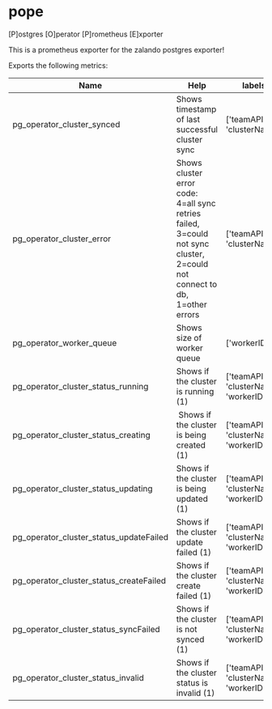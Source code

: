 # pope
[P]ostgres [O]perator [P]rometheus [E]xporter

This is a prometheus exporter for the zalando postgres exporter!

Exports the following metrics:

| Name          | Help          | labels    |
| ------------- | ------------- | --------- |
| pg_operator_cluster_synced  | Shows timestamp of last successful cluster sync | ['teamAPI', 'clusterName']
| pg_operator_cluster_error  | Shows cluster error code: 4=all sync retries failed, 3=could not sync cluster, 2=could not connect to db, 1=other errors  | ['teamAPI', 'clusterName']
| pg_operator_worker_queue | Shows size of worker queue | ['workerID']
| pg_operator_cluster_status_running | Shows if the cluster is running (1) | ['teamAPI', 'clusterName', 'workerID'] 
| pg_operator_cluster_status_creating | Shows if the cluster is being created (1) | ['teamAPI', 'clusterName', 'workerID']
| pg_operator_cluster_status_updating | Shows if the cluster is being updated (1) | ['teamAPI', 'clusterName', 'workerID']
| pg_operator_cluster_status_updateFailed | Shows if the cluster update failed (1) | ['teamAPI', 'clusterName', 'workerID']
| pg_operator_cluster_status_createFailed | Shows if the cluster create failed (1) | ['teamAPI', 'clusterName', 'workerID']
| pg_operator_cluster_status_syncFailed | Shows if the cluster is not synced (1) | ['teamAPI', 'clusterName', 'workerID']
| pg_operator_cluster_status_invalid | Shows if the cluster status is invalid (1) |  ['teamAPI', 'clusterName', 'workerID']


